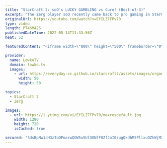 ```yaml
---
title: "StarCraft 2: soO's LUCKY GAMBLING vs Cure! (Best-of-3)"
excerpt: "The Zerg player soO recently came back to pro gaming in StarCraft 2. In this best-of-3 series of Zerg versus Terran he takes on Cure, one of the best Terran players from South Korea.  Support my work on Patreon: https://www.patreon.com/lowkotv Become a YouTube member: https://lowko.tv/join  More Lowko:"
originalUrl: https://youtube.com/watch?v=EfILZ7FPv70
type: video
length: PT46M42S
publishedDateTime: 2022-05-14T11:33:56Z
heat: 52

featuredContent: "<iframe width=\"800\" height=\"500\" frameborder=\"0\" src=\"https://www.youtube.com/embed/EfILZ7FPv70\" allow=\"accelerometer; autoplay; encrypted-media; gyroscope; picture-in-picture\" allowfullscreen></iframe>"

provider:
  name: LowkoTV
  domain: lowko.tv
  images:
    - url: https://everyday-cc.github.io/starcraft2/assets/images/organizations/lowko.tv-50x50.jpg
      width: 50
      height: 50

topics:
  - StarCraft 2
  - Zerg

images:
  - url: https://i.ytimg.com/vi/EfILZ7FPv70/maxresdefault.jpg
    width: 1280
    height: 720
    isCached: true

secured: "SdsBpNw1cH3zIbOPmarwQOW5u5UlOONfF0ZfJoI0rugQkdhM5PllxuDZhWjMXdXROeXdEGVh/0zVVhO1JScudm15wGJc+fy5B5YP5/EilLwUWLKlPxTy3wx3bOiRene3BGw8S/zjpg5dFH3XXJmL2B70mLclmY4SYxss0dCo6Haqo+O3fG513UmeDa+A5NjcKLDlKAws/L9d/2/R+s2IPNp9j37oWRCzZJbtzIueULGqb/5ZRow1CMKgoibg2LtythgQxhGv2X/oXvzdt6E39xwzMN+scuzB3g3/uMmC9K17JpH0Ql9wCZ2ZmUrYDM8My9JfSvW3ia4uH3jfq6GaHL9k5d/ie77erxJQXxsu4dC2V/YRKMG7zkqnKJ7VCm28xkSzxN/H/aAM4iBh1PRp2ac8UjLlmPRb4YjckFb5uIBcDOK/hbrut+68nxusXwSr;6pW9QfRRGNNyGlFdgiUSMg=="
---
```


